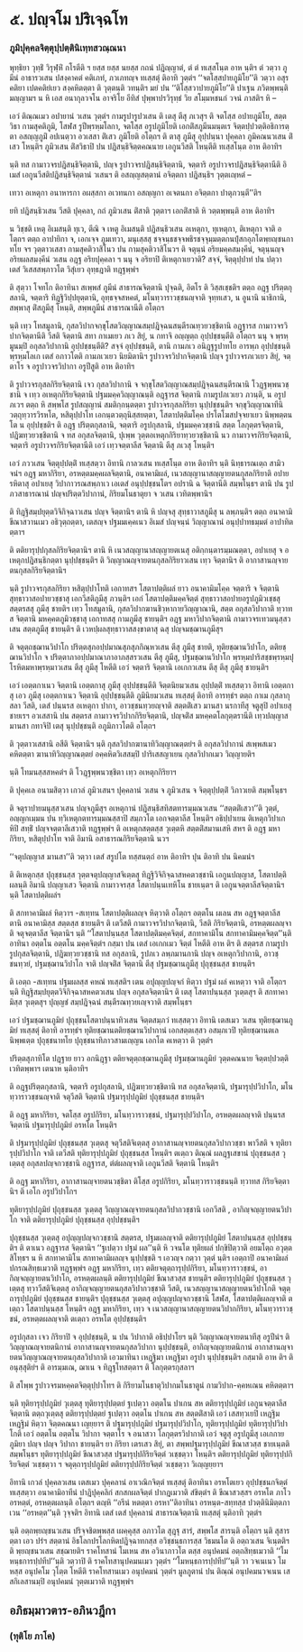 <h1>๕. ปญฺจโม ปริเจฺฉโท</h1>
<h3>ภูมิปุคฺคลจิตฺตุปฺปตฺตินิเทฺทสวณฺณนา</h3>
<p> พุทฺธิยา  วุทฺธิํ วิรุฬฺหิํ กโรตีติ ฯ ยสฺส ยสฺส นยสฺส กถนํ ปฎิญฺญาตํ, ตํ ตํ ทเสฺสโนฺต อาห นฺติฯ ตํ วตฺวา ภูมีนํ อาธารวเสน ปสงฺคาคตํ คติเภทํ, ภวเภทญฺจ ทเสฺสตุํ ติอาทิ วุตฺตํฯ ‘‘จตโสฺสปายภูมิโย’’ติ วตฺวา อสุรคติยา เปตคติยํเยว สงฺคหิตตฺตา ติ วุตฺตนฺติ วทนฺติฯ มยํ ปน ‘‘ติโสฺสวาปายภูมิโย’’ติ ปาเฐน ภวิตพฺพนฺติ มญฺญามฯ น หิ เอส อนากุลวจโน อาจริโย อีทิสํ ปุพฺพาปรวิรุทฺธํ วิย สโมฺมหชนกํ วจนํ ภาสติฯ  หิ –</p>

</p>


<p>เอวํ  ติณฺณเมว อปายานํ วเสน วุตฺตํฯ กามรูปารูปวเสน ติ เตสุ ตีสุ ภเวสุฯ ติ จตโสฺส อปายภูมิโย, สตฺตวิธา กามสุคติภูมิ, โสฬส รูปีพฺรหฺมโลกา, จตโสฺส อรูปภูมิโยติ เอกติํสภูมีนมนฺตเร จิตฺตปฺปวตฺติอธิการตฺตา อสญฺญภูมิํ อปเนตฺวา อวเสสา ติํเสว ภูมิโยติ อโตฺถฯ ติ ตาสุ ภูมีสุ อุปฺปนฺนา ปุคฺคลา ภูมิคณนวเสน ติํเสว โหนฺติฯ ภูมิวเสน ติํสวิธาปิ ปน ปฎิสนฺธิจิตฺตคณนาย เอกูนวีสติ โหนฺตีติ ทเสฺสโนฺต อาห ติอาทิฯ</p>


<p>นฺติ ทส กามาวจรปฎิสนฺธิจิตฺตานิ, ปญฺจ รูปาวจรปฎิสนฺธิจิตฺตานิ, จตฺตาริ อรูปาวจรปฎิสนฺธิจิตฺตานีติ อิเมสํ เอกูนวีสติปฎิสนฺธิจิตฺตานํ วเสนฯ ติ อสญฺญสตฺตานํ อจิตฺตกา ปฎิสนฺธิฯ วุตฺตเญฺหตํ –</p>

 เทวา อเหตุกา อนาหารกา อผสฺสกา อเวทนกา อสญฺญกา อเจตนกา อจิตฺตกา ปาตุภวนฺตี’’ติฯ</p>


<p>ยทิ ปฎิสนฺธิวเสน วีสติ ปุคฺคลา, กถํ ภูมิวเสน ติํสาติ วุตฺตาฯ เอกติํสาติ หิ วตฺตพฺพนฺติ อาห ติอาทิฯ</p>


<p>น วิชฺชติ เหตุ อิเมสนฺติ  ทุเว, ตีณิ จ เหตู อิเมสนฺติ  ปฎิสนฺธิวเสน อเหตุกา, ทุเหตุกา, ติเหตุกา จาติ อโตฺถฯ ตตฺถ  อาปายิกา จ, เอกเจฺจ ภูมเทวา, มนุเสฺสสุ ชจฺจนฺธชจฺจพธิรชจฺจุมฺมตฺตกนปุํสกอุภโตพฺยญฺชนกาทโย จฯ วุตฺตาวเสสา กามสุคติวาสิโนว  ปน กามสุคติวาสิโนวฯ ติ จตุนฺนํ อริยมคฺคสมงฺคีนํ, จตุนฺนญฺจ อริยผลสมงฺคีนํ วเสน อฎฺฐ อริยปุคฺคลา ฯ นนุ จ อริยาปิ ติเหตุกาเยวาติ? สจฺจํ, จิตฺตุปฺปาทํ ปน ปตฺวา เตสํ วิเสสสพฺภาวโต วิสุํเยว อุทฺธฎาติ ทฎฺฐพฺพํฯ</p>


<p> ติ สุตฺวา โจทโก ติอาทินา สเพฺพสํ ภูมีนํ สาธารณจิตฺตานิ ปุจฺฉติ, อิตโร ติ วิสฺสเชฺชติฯ ตตฺถ อฎฺฐ ปริตฺตกุสลานิ, จตฺตาริ ทิฎฺฐิวิปฺปยุตฺตานิ, อุทฺธจฺจสหคตํ, มโนทฺวาราวชฺชนญฺจาติ จุทฺทเสว, น อูนานิ นาธิกานิ, สพฺพาสุ ติํสภูมีสุ โหนฺติ, สพฺพภูมีนํ สาธารณานีติ อโตฺถฯ</p>


<p>นฺติ เทฺว โทสมูลานิ, กุสลวิปากจกฺขุโสตวิญฺญาณสมฺปฎิจฺฉนสนฺตีรณทฺวยวชฺชิตานิ อฎฺฐารส กามาวจรวิปากจิตฺตานีติ วีสติ จิตฺตานิ สทา กาเมเยว ภเว สิยุํ, น กทาจิ อญฺญตฺถ อุปฺปชฺชนฺตีติ อโตฺถฯ นนุ จ พฺรหฺมูนมฺปิ อกุสลวิปากานิ อุปฺปชฺชนฺตีติ? สจฺจํ อุปฺปชฺชนฺติ, ตานิ กามภเว อนิฎฺฐรูปาทโย อารพฺภ อุปฺปชฺชนฺติ พฺรหฺมโลเก เตสํ อภาวโตติ กามภเวเยว นิยมิตานิฯ รูปาวจรวิปากจิตฺตานิ ปญฺจ รูปาวจรภเวเยว สิยุํ, จตฺตาโร จ อรูปาวจรวิปากา อรูปีสูติ อาห ติอาทิฯ</p>


<p>  ติ รูปาวจรกุสลกิริยจิตฺตานิ เจว กุสลวิปากานิ จ จกฺขุโสตวิญฺญาณสมฺปฎิจฺฉนสนฺตีรณานิ โวฎฺฐพฺพนวชฺชานิ จ เทฺว อเหตุกกิริยจิตฺตานิ ปฐมมคฺควิญฺญาณนฺติ อฎฺฐารส จิตฺตานิ กามรูปภเวเยว ภวนฺติ, น อรูปภเวฯ ตตฺถ หิ สพฺพโส รูปสญฺญานํ สมติกฺกนฺตตฺตา รูปาวจรกุสลกิริยา นุปฺปชฺชนฺติฯ จกฺขุวิญฺญาณาทีนิ วตฺถุทฺวารวิรหโต, หสิตุปฺปาโท เอกนฺตวตฺถุนิสฺสยตฺตา, โสตาปตฺติมโคฺค ปรโตโฆสปจฺจยาเยว นิพฺพตฺตนโต  น อุปฺปชฺชติฯ ติ อฎฺฐ ปริตฺตกุสลานิ, จตฺตาริ อรูปกุสลานิ, ปฐมมคฺควชฺชานิ สตฺต โลกุตฺตรจิตฺตานิ, ปฎิฆทฺวยวชฺชิตานิ จ ทส อกุสลจิตฺตานิ, ปุเพฺพ วุตฺตอเหตุกกิริยาทฺวยวชฺชิตานิ นว กามาวจรกิริยจิตฺตานิ, จตฺตาริ อรูปาวจรกิริยจิตฺตานีติ เอวํ เทฺวจตฺตาลีส จิตฺตานิ ตีสุ ภเวสุ โหนฺติฯ</p>


<p> เอวํ ภววเสน จิตฺตุปฺปตฺติํ ทเสฺสตฺวา อิทานิ กาลวเสน ทเสฺสโนฺต อาห ติอาทิฯ นฺติ นิทฺธารณเตฺถ สามิวจนํฯ อฎฺฐ มหากิริยา, อรหตฺตมคฺคผลจิตฺตานิ, อนาคามิผลํ, เนวสญฺญานาสญฺญายตนกุสลกิริยาติ  อปายรหิตาสุ  อปาเยสุ วิปากาวรณสพฺภาเว เอเตสํ อนุปฺปชฺชนโตฯ อปรานิ ฉ จิตฺตานีติ สมฺพโนฺธฯ ตานิ ปน รูปภวสาธารณานํ ปญฺจปริตฺตวิปากานํ, กิริยมโนธาตุยา จ วเสน เวทิตพฺพานิฯ</p>


<p>ติ ทิฎฺฐิสมฺปยุตฺตวิจิกิจฺฉาวเสน ปญฺจ จิตฺตานิฯ ตานิ หิ ปญฺจสุ สุทฺธาวาสภูมีสุ น ลพฺภนฺติฯ ตตฺถ อนาคามิขีณาสวานเมว อธิวุตฺถตฺตา, เตสญฺจ ปฐมมเคฺคเนว อิเมสํ ปญฺจนฺนํ วิญฺญาณานํ อนุปฺปาทธมฺมตํ อาปาทิตตฺตาฯ</p>


<p>ติ ตติยารุปฺปกุสลกิริยจิตฺตานิฯ ตานิ หิ เนวสญฺญานาสญฺญายตเนสุ อติกฺกนฺตารมฺมณตฺตา, อปาเยสุ จ อเหตุกปฎิสนฺธิกตฺตา นุปฺปชฺชนฺติฯ ติ วิญฺญาณญฺจายตนกุสลกิริยาวเสน เทฺว จิตฺตานิฯ ติ อากาสานญฺจายตนกุสลกิริยจิตฺตานิฯ</p>


<p>นฺติ รูปาวจรกุสลกิริยา หสิตุปฺปาโทติ เอกาทสฯ โสตาปตฺติผลํ ยาว อนาคามิมโคฺค จตฺตาริ จ จิตฺตานิ สุทฺธาวาสอปายวชฺชาสุ เอกวีสติภูมีสุ ภวนฺติฯ เอกํ   โสตาปตฺติมคฺคจิตฺตํ สุทฺธาวาสอปายอรูปภูมิวเชฺชสุ สตฺตรสสุ ภูมีสุ ชายติฯ เทฺว โทสมูลานิ, กุสลวิปากฆานชิวฺหากายวิญฺญาณานิ, สตฺต อกุสลวิปากาติ ทฺวาทส จิตฺตานิ มหคฺคตภูมิวชฺชาสุ เอกาทสสุ กามภูมีสุ ชายนฺติฯ อฎฺฐ มหาวิปากจิตฺตานิ กามาวจรเทวมนุสฺสวเสน สตฺตภูมีสุ ชายนฺติฯ ติ เวหปฺผลสุทฺธาวาสสงฺขาตาสุ ฉสุ ปญฺจมชฺฌานภูมีสุฯ</p>


<p>ติ จตุตฺถชฺฌานวิปาโก ปริตฺตสุภอปฺปมาณสุภสุภกิณฺหวเสน ตีสุ ภูมีสุ ชายติ, ทุติยชฺฌานวิปาโก, ตติยชฺฌานวิปาโก จ ปริตฺตาภาอปฺปมาณาภาอาภสฺสรวเสน ตีสุ ภูมีสุ, ปฐมชฺฌานวิปาโก พฺรหฺมปาริสชฺชพฺรหฺมปุโรหิตมหาพฺรหฺมาวเสน ตีสุ ภูมีสุ โหตีติ เอวํ จตฺตาริ จิตฺตานิ เอเกกวเสน ตีสุ ตีสุ ภูมีสุ ชายนฺติฯ</p>


<p> เอวํ เอตฺตกาเนว จิตฺตานิ เอตฺตกาสุ ภูมีสุ อุปฺปชฺชนฺตีติ จิตฺตนิยมวเสน อุปฺปตฺติํ ทเสฺสตฺวา อิทานิ เอตฺตกาสุ เอว ภูมีสุ เอตฺตกาเนว จิตฺตานิ อุปฺปชฺชนฺตีติ ภูมินิยมวเสน ทเสฺสตุํ ติอาทิ อารทฺธํฯ ตตฺถ กาเม กุสลากุสลา วีสติ, เตสํ ปนฺนรส อเหตุกา ปากา, อาวชฺชนทฺวยญฺจาติ สตฺตติํเสว มานสา นรกาทีสุ จตูสุปิ อปาเยสุ ชายเรฯ อวเสสานิ ปน สตฺตรส กามาวจรวิปากกิริยจิตฺตานิ, ปญฺจติํส มหคฺคตโลกุตฺตรานีติ เทฺวปญฺญาส มานสา กทาจิปิ เตสุ นุปฺปชฺชนฺติ อภูมิภาวโตติ อโตฺถฯ</p>


<p>ติ วุตฺตาวเสสานิ อสีติ จิตฺตานิฯ นฺติ กุสลวิปากฆานาทิวิญฺญาณตฺตยํฯ ติ อกุสลวิปากานํ สเพฺพสเมว คหิตตฺตา ฆานาทิวิญฺญาณตฺตยํ อคฺคหิตวิเสสมฺปิ ปาริเสสญาเยน กุสลวิปากเมว วิญฺญายติฯ</p>


<p> นฺติ  โทมนสฺสสหคตํฯ ติ โวฎฺฐพฺพนวชฺชิตา เทฺว อเหตุกกิริยาฯ</p>


<p> ติ ปุคฺคเล อนามสิตฺวา เกวลํ ภูมิวเสนฯ ปุคฺคลานํ วเสน จ ภูมิวเสน จ จิตฺตุปฺปตฺติํ วิภาวเยติ สมฺพโนฺธฯ</p>


<p> ติ  จตุราปายมนุสฺสวเสน ปญฺจภูมีสุฯ อเหตุกานํ ปฎิสนฺธิสทิสตทารมฺมณวเสน ‘‘สตฺตติํเสวา’’ติ วุตฺตํ, อญฺญกเมฺมน ปน ทฺวิเหตุกตทารมฺมณสฺสาปิ สมฺภวโต เอกจตฺตาลีส โหนฺติฯ  อธิปฺปาเยน ติเหตุกวิปาเกหิปิ สทฺธิํ ปญฺจจตฺตาลีเสวาติ ทฎฺฐพฺพํฯ ติ อเหตุกสตฺตสฺส วุเตฺตหิ สตฺตติํสมานเสหิ สหฯ ติ อฎฺฐ มหากิริยา, หสิตุปฺปาโท จาติ อิมานิ อสาธารณกิริยจิตฺตานิ นวฯ</p>


<p> ‘‘จตุปญฺญาส มานสา’’ติ วตฺวา เตสํ สรูปโต ทสฺสนตฺถํ อาห ติอาทิฯ ปุน ติอาทิ ปน นิคมนํฯ</p>


<p> ติ ติเหตุกสฺส ปุถุชฺชนสฺส วุตฺตจตุปญฺญาสจิเตฺตสุ ทิฎฺฐิวิจิกิจฺฉาสหคตวชฺชานิ เอกูนปญฺญาส, โสตาปตฺติผลนฺติ อิมานิ ปญฺญาเสว จิตฺตานิ  กามาวจรสฺส โสตาปนฺนเทหิโน ชายเนฺตฯ ติ เอกูนจตฺตาลีสจิตฺตานิฯ นฺติ โสตาปตฺติผลํฯ</p>


<p> ติ สกทาคามิผลํ หิตฺวาฯ -สเทฺทน โสตาปตฺติผลญฺจ หิตฺวาติ อโตฺถฯ อตฺตโน ผเลน  สห  อฎฺฐจตฺตาลีส  ตานิ อนาคามิสฺส สตฺตสฺส ชายนฺติฯ ติ เตวีสติ กามาวจรวิปากจิตฺตานิ, วีสติ กิริยจิตฺตานิ, อรหตฺตผลญฺจาติ จตุจตฺตาลีส จิตฺตานิฯ นฺติ ‘‘โสตาปนฺนสฺส โสตาปตฺติมคฺคจิตฺตํ, สกทาคามิโน สกทาคามิมคฺคจิตฺต’’นฺติอาทินา อตฺตโน อตฺตโน มคฺคจิตฺตํฯ กสฺมา ปน เตสํ เอเกกเมว จิตฺตํ โหตีติ อาห ติฯ ติ สตฺตรส กามรูปารูปกุสลจิตฺตานิ, ปฎิฆทฺวยวชฺชานิ ทส อกุสลานิ, รูปภเว ลพฺภมานกานิ ปญฺจ อเหตุกวิปากานิ, อาวชฺชนทฺวยํ, ปฐมชฺฌานวิปาโก จาติ ปญฺจติํส จิตฺตานิ ตีสุ ปฐมชฺฌานภูมีสุ ปุถุชฺชนสฺส ชายนฺติฯ</p>


<p> ติ เอตฺถ -สเทฺทน ปฐมผลสฺส คหณํ ทเสฺสติฯ เตน อปุญฺญปญฺจกํ หิตฺวา ปฐมํ ผลํ คเหตฺวา จาติ อโตฺถฯ นฺติ ทิฎฺฐิสมฺปยุตฺตวิจิกิจฺฉาสหคตวเสน  ปญฺจ อกุสลจิตฺตานิฯ ติ เตสุ โสตาปนฺนสฺส วุเตฺตสุฯ ติ สกทาคามิสฺส วุเตฺตสุฯ ปุญฺญชํ สมฺปฎิจฺฉนํ สนฺตีรณทฺวยเญฺจวาติ สมฺพโนฺธฯ</p>


<p> เอวํ ปฐมชฺฌานภูมิยํ ปุถุชฺชนโสตาปนฺนาทิวเสน จิตฺตสมฺภวํ ทเสฺสตฺวา อิทานิ เตสเมว วเสน ทุติยชฺฌานภูมิยํ ทเสฺสตุํ ติอาทิ อารทฺธํฯ ทุติยชฺฌานตติยชฺฌานวิปากานํ เอกสตฺตเสฺสว อสมฺภเวปิ ทุติยชฺฌานตเล นิพฺพเตฺต ปุถุชฺชนาทโย ปุถุชฺชนาทิภาวสามเญฺญน เอกโต คเหตฺวา ติ วุตฺตํฯ</p>


<p> ปริตฺตสุภาทิโต ปฎฺฐาย ยาว อกนิฎฺฐา ตติยจตุตฺถชฺฌานภูมีสุ ปฐมชฺฌานภูมิยํ วุตฺตคณนาย จิตฺตปฺปวตฺติ เวทิตพฺพาฯ เตนาห นฺติอาทิฯ</p>


<p>   ติ อฎฺฐปริตฺตกุสลานิ, จตฺตาริ อรูปกุสลานิ, ปฎิฆทฺวยวชฺชิตานิ ทส อกุสลจิตฺตานิ, ปฐมารุปฺปวิปาโก, มโนทฺวาราวชฺชนญฺจาติ จตุวีสติ จิตฺตานิ ปฐมารุปฺปภูมิยํ ปุถุชฺชนสฺส ชายนฺติฯ</p>


<p> ติ อฎฺฐ มหากิริยา, จตโสฺส อรูปกิริยา, มโนทฺวาราวชฺชนํ, ปฐมารุปฺปวิปาโก, อรหตฺตผลญฺจาติ ปนฺนรส จิตฺตานิ ปฐมารุปฺปภูมิยํ อรหโต โหนฺติฯ</p>


<p>ติ ปฐมารุปฺปภูมิยํ ปุถุชฺชนสฺส วุเตฺตสุ จตุวีสติจิเตฺตสุ อากาสานญฺจายตนกุสลวิปากวชฺชา พาวีสติ จ ทุติยารุปฺปวิปาโก จาติ เตวีสติ ทุติยารุปฺปภูมิยํ ปุถุชฺชนสฺส โหนฺติฯ ตเตฺถว ติณฺณํ ผลฎฺฐเสขานํ ปุถุชฺชนสฺส วุเตฺตสุ อกุสลปญฺจกวชฺชานิ อฎฺฐารส, ตํตํผลญฺจาติ เอกูนวีสติ จิตฺตานิ โหนฺติฯ</p>


<p>ติ อฎฺฐ มหากิริยา, อากาสานญฺจายตนวชฺชิตา ติโสฺส อรูปกิริยา, มโนทฺวาราวชฺชนนฺติ ทฺวาทส กิริยจิตฺตานิฯ ติ เอโก อรูปวิปาโกฯ</p>


<p>ทุติยารุปฺปภูมิยํ ปุถุชฺชนสฺส วุเตฺตสุ วิญฺญาณญฺจายตนกุสลวิปากวชฺชานิ เอกวีสติ , อากิญฺจญฺญายตนวิปาโก จาติ  ตติยารุปฺปภูมิยํ ปุถุชฺชนสฺส อุปฺปชฺชนฺติฯ</p>


<p> ปุถุชฺชนสฺส วุเตฺตสุ อปุญฺญปญฺจกวชฺชานิ สตฺตรส, ปฐมผลญฺจาติ  ตติยารุปฺปภูมิยํ โสตาปนฺนสฺส อุปฺปชฺชนฺติฯ ติ ตาเนว อฎฺฐารส จิตฺตานิฯ ‘‘ฐเปตฺวา ปฐมํ ผล’’นฺติ หิ วจนโต ทุติยผลํ ปกฺขิปิตฺวาติ อยมโตฺถ อวุตฺตสิโทฺธฯ น หิ สกทาคามิโน สกทาคามิผลญฺจ นุปฺปชฺชติ ฯ เอวญฺจ กตฺวา วุตฺตํ นฺติฯ เอตฺถาปิ อนาคามิผลํ ปกรณสิทฺธเมวาติ ทฎฺฐพฺพํฯ อฎฺฐ มหากิริยา, เทฺว ตติยจตุตฺถารุปฺปกิริยา, มโนทฺวาราวชฺชนํ, อากิญฺจญฺญายตนวิปาโก, อรหตฺตผลนฺติ  ตติยารุปฺปภูมิยํ ขีณาสวสฺส ชายนฺติฯ ตติยารุปฺปภูมิยํ ปุถุชฺชนสฺส วุเตฺตสุ ทฺวาวีสติจิเตฺตสุ อากิญฺจญฺญายตนกุสลวิปากวชฺชาติ วีสติ, เนวสญฺญานาสญฺญายตนวิปาโกติ  จตุตฺถารุปฺปภูมิยํ ปุถุชฺชนสฺส ชายนฺติฯ ปุถุชฺชนสฺส วุเตฺตสุ อปุญฺญปญฺจกวชฺชานิ โสฬส, โสตาปตฺติผลญฺจาติ  ตเตฺถว โสตาปนฺนสฺส โหนฺติฯ อฎฺฐ มหากิริยา, เทฺว จ เนวสญฺญานาสญฺญายตนวิปากกิริยา, มโนทฺวาราวชฺชนํ, อรหตฺตผลญฺจาติ  ตเตฺถว อรหโต อุปฺปชฺชนฺติฯ</p>


<p> อรูปกุสลา เจว กิริยาปิ จ อุปฺปชฺชนฺติ, น ปน วิปากาติ อธิปฺปาโยฯ นฺติ วิญฺญาณญฺจายตนาทีสุ อรูปีนํฯ ติ วิญฺญาณญฺจายตนิกานํ อากาสานญฺจายตนกุสลวิปากา นุปฺปชฺชนฺติ, อากิญฺจญฺญายตนิกานํ อากาสานญฺจายตนวิญฺญาณญฺจายตนกุสลวิปากาติ เอวมาทินา เหฎฺฐิมา เหฎฺฐิมา อรูปา นุปฺปชฺชนฺติฯ กสฺมาติ อาห ติฯ ติ อนุสฺสุติยํฯ ติ อารมฺมเณ, ฌาเน จ ทิฎฺฐโทสตฺตาฯ ติ โลกุตฺตรกุสลาฯ</p>


<p> ติ สโพฺพ รูปาวจรมหคฺคตจิตฺตุปฺปาโทฯ ติ กิริยามโนธาตุวิปากมโนธาตูนํ กามวิปาก-คฺคหเณน คหิตตฺตาฯ</p>


<p> นฺติ ทุติยารุปฺปภูมิยํ วุเตฺตสุ ทุติยารุปฺปตฺตยํ ฐเปตฺวา อตฺตโน ปาเกน สห ตติยารุปฺปภูมิยํ  เอกูนจตฺตาลีส จิตฺตานิ ตตฺถวุเตฺตสุ ตติยารุปฺปตฺตยํ ฐเปตฺวา  อตฺตโน ปาเกน สห สตฺตติํสาติ เอวํ เสสทฺวเยปิ เหฎฺฐิมเหฎฺฐิมํ หิตฺวา จิตฺตคณนา เญยฺยาฯ ติ ปฐมารุปฺปภูมิยํ ปฐมารุปฺปวิปาโก, ทุติยารุปฺปภูมิยํ ทุติยารุปฺปวิปาโกติ เอวํ อตฺตโน อตฺตโน วิปากา จตฺตาโร จ อนาสวา โลกุตฺตรวิปากาติ เอวํ จตูสุ อรูปภูมีสุ เอเกกาย ภูมิยา ปญฺจ ปญฺจ วิปากา ชายนฺติฯ ยา กิริยา เตรเสว สิยุํ, ตา สพฺพปฐมารุปฺปภูมิยํ ขีณาสวสฺส ชายเนฺตติ สมฺพโนฺธฯ ทุติยารุปฺปภูมิยํ ขีณาสวสฺส ปฐมารุปฺปกิริยจิตฺตํ วเชฺชตฺวา  โหนฺติฯ ตติยารุปฺปภูมิยํ ทุติยารุปฺปกิริยจิตฺตํ วเชฺชตฺวา ฯ จตุตฺถารุปฺปภูมิยํ ตติยารุปฺปกิริยจิตฺตํ วเชฺชตฺวา  วิเญฺญยฺยาฯ</p>


<p> อิทานิ เกวลํ ปุคฺคลวเสน เตสเมว ปุคฺคลานํ อาเวณิกจิตฺตํ ทเสฺสตุํ ติอาทินา อรหโตเยว อุปฺปชฺชนกจิตฺตํ ทเสฺสตฺวา อนาคามิอาทีนํ ปาฎิปุคฺคลิกํ สกสกผลจิตฺตํ ปากฎเมวาติ สํขิตฺตํฯ ติ ขีณาสวสฺสฯ อรหโต ภาโว อรหตฺตํ, อรหตฺตผลนฺติ อโตฺถฯ ตญฺหิ ‘‘อรีนํ หตตฺตา อรหา’’ติอาทินา อรหนฺต-สทฺทสฺส ปวตฺตินิมิตฺตภาเวน ‘‘อรหตฺต’’นฺติ วุจฺจติฯ อิทานิ เตสํ เตสํ ปุคฺคลานํ สาธารณจิตฺตานิ ทเสฺสตุํ นฺติอาทิ วุตฺตํฯ</p>


<p> นฺติ อตฺถพฺยญฺชนวเสน ปริจฺจชิตพฺพสฺส เผคฺคุสฺส อภาวโต สุฎฺฐุ สารํ, สพฺพโส สารนฺติ อโตฺถฯ นฺติ สุสารตฺตา เอว ปรํฯ สตฺตานํ อิธโลกปรโลกหิตปฎิจฺฉาทกสฺส อวิชฺชนฺธการสฺส วิธมนโต ติ อตฺถวเสน จิเนฺตติฯ ติ พฺยญฺชนวเสน  สชฺฌายติฯ ราคโทสานํ โมเหน สห อวินาภาวโต ตสฺส อนุปคมนํ อตฺถสิทฺธเมวาติ ‘‘โมหนฺธการปฺปทีป’’นฺติ วตฺวาปิ ติ ราคโทสานุปคมนเมว วุตฺตํฯ ‘‘โมหนฺธการปฺปทีป’’นฺติ วา วจเนเนว โมหสฺส อนุปคโม วุโตฺต โหตีติ ราคโทสานเมว อนุปคมนํ วุตฺตํฯ มูลภูตานํ ปน ติณฺณํ อนุปคมนวจเนน เสสกิเลสานมฺปิ อนุปคมนํ วุตฺตเมวาติ ทฎฺฐพฺพํฯ</p>

</p>

</p>

</p>

</p>

</p>


<h2>อภิธมฺมาวตาร-อภินวฎีกา</h2>
<h3>(ทุติโย ภาโค)</h3>